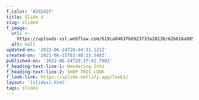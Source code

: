 ```yaml
---
f_color: '#2d2d2f'
title: Slide 4
slug: slide4
f_image:
  url: >-
    https://uploads-ssl.webflow.com/619ca0463fb6923733a28130/62b616a9896b3200c3f63ac9_FJ-ShirtBlue2.jpg
  alt: null
updated-on: '2022-06-24T20:44:31.121Z'
created-on: '2021-06-15T03:48:15.540Z'
published-on: '2022-06-24T20:37:41.790Z'
f_heading-text-line-1: Wandering Into
f_heading-text-line-2: SHOP THIS LOOK
f_look-link: https://splide.netlify.app/look1/
layout: '[slides].html'
tags: slides
---
```



